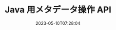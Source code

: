 ---
############################# Static ############################
layout: "product"
date: 2023-05-10T07:28:04
draft: false

product: "Metadata"
product_tag: "metadata"
platform: "Java"
platform_tag: "java"

############################# Head ############################
head_title: "Java メタデータ API – ドキュメント メタデータの表示、読み取り、エクスポート、編集、削除"
head_description: "PDF Word Excel PPTX Outlook Visio オーディオ ビデオ & 画像ドキュメントのメタデータを表示、読み取り、編集、分析、検索、削除、比較、およびエクスポートするための Java メタデータ API。"

############################# Header ############################
title: "Java 用メタデータ操作 API"
description: "一般的なドキュメントと画像形式のメタデータを作成、表示、アクセス、更新、削除、検索、比較、置換、およびエクスポートする Java アプリケーションを開発します。"
button:
    enable: true

############################# SubMenu ############################
submenu:
    enable: true
    
    left:
        img_alt: "GroupDocs.Metadata for Java"
        image: "https://www.groupdocs.cloud/templates/groupdocs/images/product-logos/groupdocs-metadata-java.png"
        product: "GroupDocs.Metadata"
        platform: "Java"
        
    middle:
        button:
            # button loop
            - link: "#overview"
              text: "概要"

            # button loop
            - link: "#features"
              text: "特徴"

            # button loop
            - link: "#support"
              text: "サポート"

            # button loop
            - link: "https://products.groupdocs.app/metadata"
              text: "ライブデモ"

            # button loop
            - link: "https://purchase.groupdocs.com/pricing/metadata/java"
              text: "価格"

    right:
        link_download: "https://downloads.groupdocs.com/metadata"
        link_learn: "https://docs.groupdocs.com/metadata/java/"
        link_buy: "https://purchase.groupdocs.com"

############################# Overview ############################
overview:
    enable: true
    content: |
      GroupDocs.Metadata for Java は、ドキュメント、画像、アーカイブ、トレント、およびその他のさまざまなファイル形式のメタデータ情報を操作する高度なメタデータ管理 API です。開発者は、メタデータの表示、変更、削除、抽出、検索、比較、置換、およびエクスポート機能を、PDF、Microsoft Office Word、Excel スプレッドシート、PowerPoint プレゼンテーション、およびスライド、Outlook メール、プロジェクト、Visio ダイアグラム、OneNote、画像、AutoCAD、Photoshop、オーディオ、ビデオ、OpenType フォント、およびメタファイル。  

      Java メタデータ ライブラリは、メタデータ検索、メタデータ プロパティの置換、サポートされているファイル形式のメタデータの比較などの機能を提供して、類似点と相違点を識別します。また、メタデータを編集または変更して情報管理を改善し、取得したメタデータ情報を Excel ファイル、CSV ファイル、および DataSet にエクスポートすることもできます。この API は、組み込み、XMP、EXIF、およびサポートされているドキュメント形式内のカスタム メタデータ プロパティなど、一般的に使用されるすべてのメタデータ標準を操作するための包括的なサポートを提供します。

      GroupDocs.Metadata for Java は、すべての Java バージョンと互換性があり、Java ランタイムを実行できる一般的なオペレーティング システム (Windows、Linux、MacOS) をサポートします。
    tabs:
      enable: true
      
      ## TAB ONE ##
      tab_one:
        description: |
          Java の GroupDocs.Metadata の概要を次に示します。
      
        left:
          enable: true
          icon: "fas fa-file-image"
          title: "画像の操作"
          content: |
            * XMP メタデータ
            * EXIF メタデータ
            * IPTC-IIM メタデータ
            * PSD メタデータ
            * CAD メタデータ
            * 追加の IFD タグを解析する
        
        right:
          enable: true
          icon: "fab fa-html5"
          title: "オーディオとビデオの操作"
          content: |
            * ランタイム MP3 フォーマットの検出
            * 歌詞を読む3タグ
            * MPEG オーディオ情報の読み取り
            * AVI ヘッダー情報を読み取る
            * マトロスカの字幕を読む
            * データを Excel または CSV にエクスポート
      
      ## TAB TWO ##
      tab_two:
        description: |
          GroupDocs.Metadata for Java は以下をサポートしています [ドキュメント ファイル形式](https://docs.groupdocs.com/metadata/java/supported-document-formats/):

        left:
          enable: true
          table:
            # table loop
            - title: "マイクロソフトオフィス"
              content: |
                * **Word:** DOC, DOCX, DOCM, DOT, DOTX, DOTM, RTF, TXT
                * **Excel:** XLS, XLSX, XLSM, XLSB, XLTM, XLT, XLTM, XLTX, XLAM, SXC, SpreadsheetML
                * **PowerPoint:** PPT, PPTX, PPS, PPSX, PPSM, POT, POTM, POTX, PPTM
                * **Visio:** VSD, VDX, VSS, VSSX, VSX, VST, VSTX, VTX, VSDX, VDW, VSTM, VSSM, VSDM
                * **Project:** MPP
                * **Outlook:** MSG, EML, EMLX, PST, OST
                * **OneNote:** ONE

        right:
          enable: true
          table:
            # table loop
            - title: "その他のフォーマット"
              content: |
                * **OpenDocument**: ODT, ODS
                * **Portable**: PDF
                * **Photoshop**: PSD
                * **AutoCAD**: DWG, DXF
                * **オーディオ**:  MP3, WAV
                * **ビデオ**: AVI, MOV, QT, FLV
                * **Metafiles**: EMF, WMF
                * **vCard**: VCF, VCR
                * **画像**: JPG, JPEG, JPE, JP2, PNG, GIF, TIFF, WebP, BMP, DJVU, DJV, DICOM
                * **Matroska Media Container**: MKV, MKA, MK3D, WEBM
                * **OpenType フォント**: OTF, OTC, TTF, TTC
                * **その他**: EPUB, ZIP, TORRENT, ASF

      ## TAB THREE ##
      tab_three:
        description: |
          GroupDocs.Metadata for .NET は、次のオペレーティング システム、フレームワーク、パッケージ マネージャーをサポートしています。
        
        left:
          enable: true
          table:
            # table loop
            - icon: "fab fa-windows"
              title: "オペレーティングシステム"
              content: |
                * Windows デスクトップ
                * Windows サーバー
                * Windows Azure
                * Linux

            # table loop
            - icon: "fas fa-code"
              title: "サポートされているフレームワーク"
              content: |
                * .NET Framework 2.0 以降

        right:
          enable: true
          table:
            # table loop
            - icon: "fas fa-cogs"
              title: "パッケージマネージャー"
              content: |
                * NuGet
                {tabs.tab_three.right.content.line_2}
                {tabs.tab_three.right.content.line_3}
            # table loop
            - icon: "fas fa-tools"
              title: "開発環境"
              content: |
                *マイクロソフトビジュアルスタジオ

############################# Features ############################
features:
    enable: true
    title: "GroupDocs.Metadata for Java 機能"

    feature:
      # feature loop
      - icon: "fas fa-copy"
        content: "組み込みおよびカスタム メタデータを操作し、トレントおよびアーカイブ形式のメタデータをフェッチする"
       
      # feature loop
      - icon: "fas fa-eye"
        content: "Microsoft Word、Excel、PowerPoint、PDF の隠しデータにアクセスして削除する"

      # feature loop
      - icon: "fas fa-bolt"
        content: "実行時にドキュメント ファイルの種類を検出する"
      
      # feature loop
      - icon: "fas fa-file-powerpoint"
        content: "Word、Excel、PDF のデジタル署名を特定/削除する"

      # feature loop
      - icon: "fas fa-code"
        content: "Word、Excel、PowerPoint、PDF でドキュメントのパスワード保護を検出"

      # feature loop
      - icon: "fas fa-cloud"
        content: "サポートされているフォーマットのサムネイルと画像プレビューを取得し、Matroska マルチメディア コンテナをサポート"

      # feature loop
      - icon: "fas fa-remove-format"
        content: "PNG 画像ファイルからテキスト メタデータを抽出する"

      # feature loop
      - icon: "fas fa-comment-slash"
        content: "任意のメタデータ タイプの列挙と OpenType フォント ファイルのメタデータの読み取りをサポート"

      # feature loop
      - icon: "fas fa-location-arrow"
        content: "サポートされている任意の形式の定義済みキーを使用してメタデータ プロパティを読み取る"

      # feature loop
      - icon: "fas fa-border-all"
        content: "電子メール メッセージのメタデータの取得/削除と添付ファイルの削除"

      # feature loop
      - icon: "fas fa-wrench"
        content: "Matroska の字幕を読み取り、オーディオおよびビデオ ファイルのメタデータを取得する"

      # feature loop
      - icon: "fas fa-columns"
        content: "EPUB、CAD、EML、MSG ファイルの画像プレビューを生成"

      # feature loop
      - icon: "fas fa-file-word"
        content: "サポートされている形式のメタデータの相違点または類似点を比較して特定する"

      # feature loop
      - icon: "fas fa-envelope"
        content: "ドキュメント、EXIF、および XMP メタデータの検索プロパティ"

      # feature loop
      - icon: "fas fa-print"
        content: "Word、Excel、PowerPoint、PDF のメタデータ プロパティを置換"

      # feature loop
      - icon: "fas fa-file-archive"
        content: "サポートされているファイル形式のメタデータを Excel、CSV、または DataSet にエクスポート"

      # feature loop
      - icon: "fas fa-lock"
        content: "Search API を使用して任意のタイプの XMP および EXIF メタデータ プロパティを追加または更新する"

      # feature loop
      - icon: "fas fa-file-code"
        content: "画像メタデータ プロパティの操作と写真の位置情報の削除"

      # feature loop
      - icon: "fas fa-fill-drip"
        content: "レポートとドキュメントからメタデータとコメントを削除する"
        
      # feature loop
      - icon: "fas fa-file-excel"
        content: "Excel 95 以降の Microsoft Excel ファイルからのメタデータ抽出"

      # feature loop
      - icon: "fas fa-heading"
        content: "PDF、Excel、および画像形式のメモリ消費量の削減"

      # feature loop
      - icon: "fas fa-project-diagram"
        content: "WEBP、PNG、PSD ファイルの EXIF メタデータ プロパティを更新する"

      # feature loop
      - icon: "fas fa-cube"
        content: "MOV、MP3、WEBP ファイルの XMP メタデータ プロパティを抽出"

      # feature loop
      - icon: "fas fa-envelope"
        content: "TIFF イメージの IPTC メタデータ パッケージの追加、更新、および削除"

      # feature loop
      - icon: "fas fa-project-diagram"
        content: "JPEG2000 画像の EXIF メタデータ パッケージの追加、更新、削除"

      # feature loop
      - icon: "fas fa-cube"
        content: "HEIC/HEIF 画像フォーマットから EXIF タグと XMP メタデータ プロパティを読み取る"

      # feature loop
      - icon: "fas fa-lock"
        content: "暗号化された Microsoft Project ファイルからのメタデータの読み取り"
        
    more_feature:
      # more_feature_loop
      - title: "メタデータ プロパティを効率的に取得する"
        content: |
          GroupDocs.Metadata for Java API を使用すると、サポートされているファイル形式のメタデータ プロパティを非常に効率的に取得できます。そのためのコードは非常に単純で簡単です。以下は、Java を使用して MP3 ファイルのメタデータ プロパティを取得することがいかに簡単かを示す例です。
          ```java
           try (Mp3Format mp3Format = new Mp3Format("D:\\sample.mp3")) 
          {
            System.out.printf("Album: %", mp3Format.getId3v1Properties().getAlbum());
            System.out.printf("Title: %", mp3Format.getId3v2Properties().getTitle());
          }
          ```      
      # more_feature_loop
      - title: "操作のために隠しデータを取得する"
        content: "GroupDocs.Metadata for Java は、Microsoft Word、Excel、および PowerPoint ファイルから隠しデータを取得および削除する包括的な方法を提供します。 PDFドキュメントでも同じことができます。コメント、マージ フィールド、隠しページ、フォーム フィールド、注釈などを操作できます。"

############################# Support ############################
support:
    enable: true

############################# Solutions ############################
solutions:
    enable: true
    title: "GroupDocs.Metadata は、他の一般的な開発環境向けのドキュメント表示 API を提供します"

    solution:
        # solution loop
        - img_alt: "GroupDocs.Metadata for .NET"
          image: "https://www.groupdocs.cloud/templates/groupdocs/images/product-logos/groupdocs-metadata-net.png"
          product: "GroupDocs.Metadata"
          platform: ".NET"
          link: "/metadata/net/"

############################# Back to top ###############################
back_to_top:
  enable: true
---